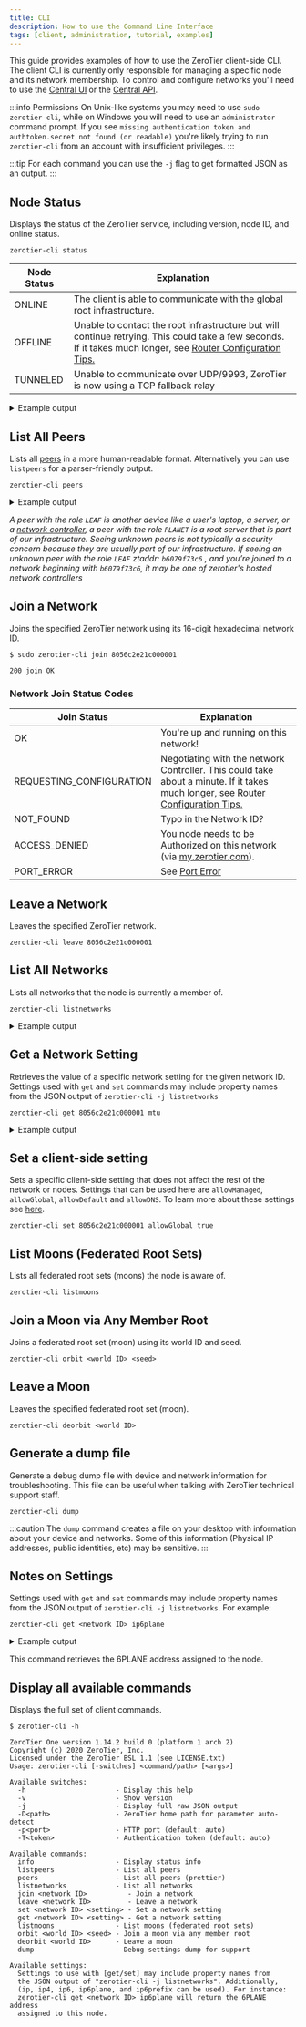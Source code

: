 ```yaml
---
title: CLI
description: How to use the Command Line Interface
tags: [client, administration, tutorial, examples]
---
```


This guide provides examples of how to use the ZeroTier client-side CLI. The client CLI is currently only responsible for managing a specific node and its network membership. To control and configure networks you'll need to use the [Central UI](/start) or the [Central API](/api/central).

:::info Permissions
On Unix-like systems you may need to use `sudo zerotier-cli`, while on Windows you will need to use an `administrator` command prompt. If you see `missing authentication token and authtoken.secret not found (or readable)` you're likely trying to run `zerotier-cli` from an account with insufficient privileges.
:::

:::tip
For each command you can use the `-j` flag to get formatted JSON as an output.
:::

## Node Status

Displays the status of the ZeroTier service, including version, node ID, and online status.

```shell title="zerotier-cli status"
zerotier-cli status
```

| Node Status | Explanation                                                                                                                                                                    |
| ----------- | ------------------------------------------------------------------------------------------------------------------------------------------------------------------------------ |
| ONLINE      | The client is able to communicate with the global root infrastructure.                                                                                                         |
| OFFLINE     | Unable to contact the root infrastructure but will continue retrying. This could take a few seconds. If it takes much longer, see [Router Configuration Tips.](/routertips.md) |
| TUNNELED    | Unable to communicate over UDP/9993, ZeroTier is now using a TCP fallback relay                                                                                                |

<details>
<summary>Example output</summary>

```sh
200 info abcdef1234 X.YY.ZZ ONLINE
```

</details>

## List All Peers

Lists all [peers](/glossary#peer) in a more human-readable format. Alternatively you can use `listpeers` for a parser-friendly output.

```shell title="zerotier-cli peers"
zerotier-cli peers

```

<details>
<summary>Example output</summary>

```shell title="zerotier-cli peers"
$ zerotier-cli peers

200 peers
<ztaddr>   <ver>  <role> <lat> <link>   <lastTX> <lastRX> <path>
1b1e1cdcf3 1.14.0 LEAF      51 DIRECT   799      4533     5.79.106.66/34944
514cbb0ef5 1.14.0 LEAF       0 DIRECT   2731     2731     192.168.7721/38728
b65799c8f6 1.14.2 LEAF      86 DIRECT   9590     9521     35.208.213.194/54311
77ccde71b0 -      PLANET    79 DIRECT   24648    69739    103.196.103.67/9993

```

</details>

_A peer with the role `LEAF` is another device like a user's laptop, a server, or a [network controller](/glossary#network-controller), a peer with the role `PLANET` is a root server that is part of our infrastructure. Seeing unknown peers is not typically a security concern because they are usually part of our infrastructure. If seeing an unknown peer with the role `LEAF` ztaddr: `b6079f73c6` , and you’re joined to a network beginning with `b6079f73c6`, it may be one of zerotier's hosted network controllers_

## Join a Network

Joins the specified ZeroTier network using its 16-digit hexadecimal network ID.

```shell title="zerotier-cli join <network ID>"
$ sudo zerotier-cli join 8056c2e21c000001

200 join OK
```

### Network Join Status Codes

| Join Status              | Explanation                                                                                                                                    |
| ------------------------ | ---------------------------------------------------------------------------------------------------------------------------------------------- |
| OK                       | You're up and running on this network!                                                                                                         |
| REQUESTING_CONFIGURATION | Negotiating with the network Controller. This could take about a minute. If it takes much longer, see [Router Configuration Tips.](/routertips.md) |
| NOT_FOUND                | Typo in the Network ID?                                                                                                                        |
| ACCESS_DENIED            | You node needs to be Authorized on this network (via [my.zerotier.com](https://my.zerotier.com)).                                              |
| PORT_ERROR               | See [Port Error](/faq/emergencyinstructions#port-error)                                                                                        |

## Leave a Network

Leaves the specified ZeroTier network.

```shell title="zerotier-cli leave <network ID>"
zerotier-cli leave 8056c2e21c000001
```

## List All Networks

Lists all networks that the node is currently a member of.

```shell title="zerotier-cli listnetworks"
zerotier-cli listnetworks
```

<details>
<summary>Example output</summary>

```sh
200 listnetworks
<nwid> <name> <mac> <status> <type> <dev> <ZT assigned ips>
200 listnetworks 8056c2e21c000001 CORPO-NET ee:7b:79:ab:a4:a7 OK PRIVATE ztr2q6cvq2 fd56:5799:d8f6:788e:ec99:93f5:15d:7c3e/88,10.147.17.1/24
200 listnetworks 8056c2e21c000002 LANPARTY 86:59:c6:6b:e8:81 OK PRIVATE zthnhhqofq fdaf:78bf:9436:c7ac:8699:93f5:15d:7c3e/88,10.241.50.15/24

```

</details>

## Get a Network Setting

Retrieves the value of a specific network setting for the given network ID. Settings used with `get` and `set` commands may include property names from the JSON output of `zerotier-cli -j listnetworks`

```shell title="zerotier-cli get <network ID> <setting>"
zerotier-cli get 8056c2e21c000001 mtu
```

<details>
<summary>Example output</summary>

```sh
2800
```

</details>

## Set a client-side setting

Sets a specific client-side setting that does not affect the rest of the network or nodes. Settings that can be used here are `allowManaged`, `allowGlobal`, `allowDefault` and `allowDNS`. To learn more about these settings see [here](/config.md).

```shell title="zerotier-cli set <network ID> <setting>"
zerotier-cli set 8056c2e21c000001 allowGlobal true
```

## List Moons (Federated Root Sets)

Lists all federated root sets (moons) the node is aware of.

```shell title="zerotier-cli listmoons"
zerotier-cli listmoons
```

## Join a Moon via Any Member Root

Joins a federated root set (moon) using its world ID and seed.

```shell title="zerotier-cli orbit <world ID> <seed>"
zerotier-cli orbit <world ID> <seed>
```

## Leave a Moon

Leaves the specified federated root set (moon).

```shell title="zerotier-cli deorbit <world ID>"
zerotier-cli deorbit <world ID>
```

## Generate a dump file

Generate a debug dump file with device and network information for troubleshooting. This file can be useful when talking with ZeroTier technical support staff.

```shell title="zerotier-cli dump"
zerotier-cli dump
```

:::caution
The `dump` command creates a file on your desktop with information about your device and networks. Some of this information (Physical IP addresses, public identities, etc) may be sensitive.
:::

## Notes on Settings

Settings used with `get` and `set` commands may include property names from the JSON output of `zerotier-cli -j listnetworks`. For example:

```shell title="zerotier-cli get <network ID> ip6plane"
zerotier-cli get <network ID> ip6plane
```

<details>
<summary>Example output</summary>

</details>

This command retrieves the 6PLANE address assigned to the node.

## Display all available commands

Displays the full set of client commands.

```shell title="zerotier-cli -h"
$ zerotier-cli -h

ZeroTier One version 1.14.2 build 0 (platform 1 arch 2)
Copyright (c) 2020 ZeroTier, Inc.
Licensed under the ZeroTier BSL 1.1 (see LICENSE.txt)
Usage: zerotier-cli [-switches] <command/path> [<args>]

Available switches:
  -h                      - Display this help
  -v                      - Show version
  -j                      - Display full raw JSON output
  -D<path>                - ZeroTier home path for parameter auto-detect
  -p<port>                - HTTP port (default: auto)
  -T<token>               - Authentication token (default: auto)

Available commands:
  info                    - Display status info
  listpeers               - List all peers
  peers                   - List all peers (prettier)
  listnetworks            - List all networks
  join <network ID>          - Join a network
  leave <network ID>         - Leave a network
  set <network ID> <setting> - Set a network setting
  get <network ID> <setting> - Get a network setting
  listmoons               - List moons (federated root sets)
  orbit <world ID> <seed> - Join a moon via any member root
  deorbit <world ID>      - Leave a moon
  dump                    - Debug settings dump for support

Available settings:
  Settings to use with [get/set] may include property names from
  the JSON output of "zerotier-cli -j listnetworks". Additionally,
  (ip, ip4, ip6, ip6plane, and ip6prefix can be used). For instance:
  zerotier-cli get <network ID> ip6plane will return the 6PLANE address
  assigned to this node.

```
